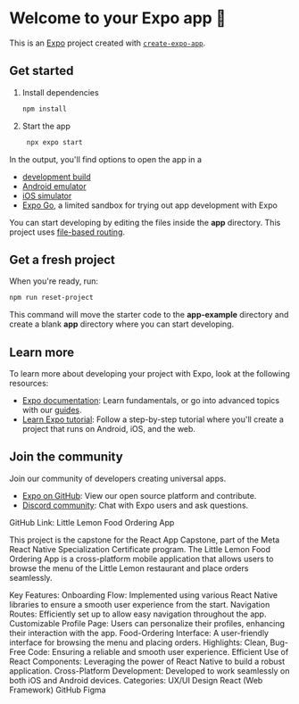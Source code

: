 # Welcome to your Expo app 👋

This is an [Expo](https://expo.dev) project created with [`create-expo-app`](https://www.npmjs.com/package/create-expo-app).

## Get started

1. Install dependencies

   ```bash
   npm install
   ```

2. Start the app

   ```bash
    npx expo start
   ```

In the output, you'll find options to open the app in a

- [development build](https://docs.expo.dev/develop/development-builds/introduction/)
- [Android emulator](https://docs.expo.dev/workflow/android-studio-emulator/)
- [iOS simulator](https://docs.expo.dev/workflow/ios-simulator/)
- [Expo Go](https://expo.dev/go), a limited sandbox for trying out app development with Expo

You can start developing by editing the files inside the **app** directory. This project uses [file-based routing](https://docs.expo.dev/router/introduction).

## Get a fresh project

When you're ready, run:

```bash
npm run reset-project
```

This command will move the starter code to the **app-example** directory and create a blank **app** directory where you can start developing.

## Learn more

To learn more about developing your project with Expo, look at the following resources:

- [Expo documentation](https://docs.expo.dev/): Learn fundamentals, or go into advanced topics with our [guides](https://docs.expo.dev/guides).
- [Learn Expo tutorial](https://docs.expo.dev/tutorial/introduction/): Follow a step-by-step tutorial where you'll create a project that runs on Android, iOS, and the web.

## Join the community

Join our community of developers creating universal apps.

- [Expo on GitHub](https://github.com/expo/expo): View our open source platform and contribute.
- [Discord community](https://chat.expo.dev): Chat with Expo users and ask questions.



GitHub Link: Little Lemon Food Ordering App

This project is the capstone for the React App Capstone, part of the Meta React Native Specialization Certificate program. The Little Lemon Food Ordering App is a cross-platform mobile application that allows users to browse the menu of the Little Lemon restaurant and place orders seamlessly.

Key Features:
Onboarding Flow: Implemented using various React Native libraries to ensure a smooth user experience from the start.
Navigation Routes: Efficiently set up to allow easy navigation throughout the app.
Customizable Profile Page: Users can personalize their profiles, enhancing their interaction with the app.
Food-Ordering Interface: A user-friendly interface for browsing the menu and placing orders.
Highlights:
Clean, Bug-Free Code: Ensuring a reliable and smooth user experience.
Efficient Use of React Components: Leveraging the power of React Native to build a robust application.
Cross-Platform Development: Developed to work seamlessly on both iOS and Android devices.
Categories:
UX/UI Design
React (Web Framework)
GitHub
Figma
